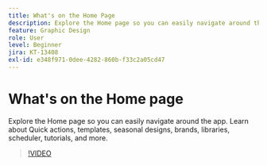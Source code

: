 ```yaml
---
title: What's on the Home Page
description: Explore the Home page so you can easily navigate around the app
feature: Graphic Design
role: User
level: Beginner
jira: KT-13408
exl-id: e348f971-0dee-4282-860b-f33c2a05cd47
---
```

# What's on the Home page

Explore the Home page so you can easily navigate around the app. Learn about Quick actions, templates, seasonal designs, brands, libraries, scheduler, tutorials, and more.

>[!VIDEO](https://video.tv.adobe.com/v/3426924?quality=12&learn=on&hidetitle=true)
